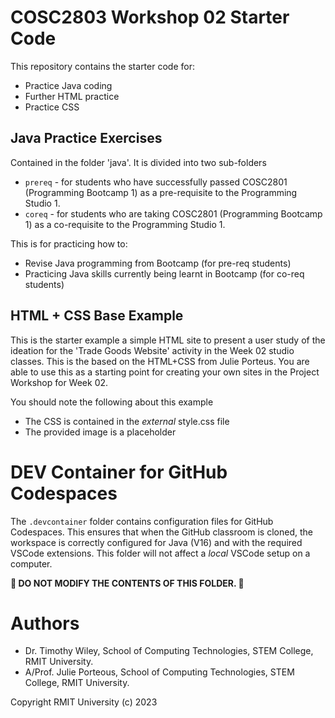 # COSC2803 Workshop 02 Starter Code
This repository contains the starter code for:
* Practice Java coding
* Further HTML practice
* Practice CSS

## Java Practice Exercises
Contained in the folder 'java'.
It is divided into two sub-folders

* `prereq` - for students who have successfully passed COSC2801 (Programming Bootcamp 1) as a pre-requisite to the Programming Studio 1.
* `coreq` - for students who are taking COSC2801 (Programming Bootcamp 1) as a co-requisite to the Programming Studio 1.

This is for practicing how to:

* Revise Java programming from Bootcamp (for pre-req students)
* Practicing Java skills currently being learnt in Bootcamp (for co-req students)

## HTML + CSS Base Example

This is the starter example a simple HTML site to present a user study of the ideation for the 'Trade Goods Website' activity in the Week 02 studio classes. This is the based on the HTML+CSS from Julie Porteus. You are able to use this as a starting point for creating your own sites in the Project Workshop for Week 02.

You should note the following about this example
* The CSS is contained in the *external* style.css file
* The provided image is a placeholder

# DEV Container for GitHub Codespaces
The ```.devcontainer``` folder contains configuration files for GitHub Codespaces.
This ensures that when the GitHub classroom is cloned, the workspace is correctly configured for Java (V16) and with the required VSCode extensions.
This folder will not affect a *local* VSCode setup on a computer.

**🚨 DO NOT MODIFY THE CONTENTS OF THIS FOLDER. 🚨**

# Authors
* Dr. Timothy Wiley, School of Computing Technologies, STEM College, RMIT University.
* A/Prof. Julie Porteous, School of Computing Technologies, STEM College, RMIT University.

Copyright RMIT University (c) 2023
